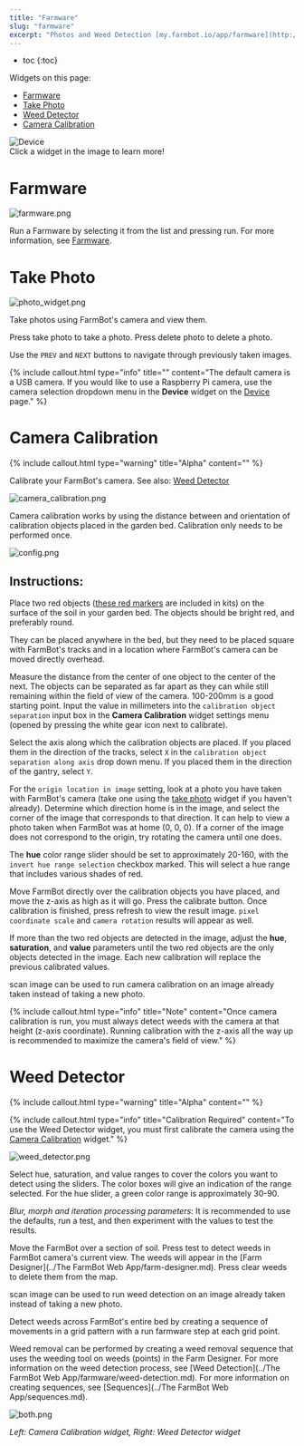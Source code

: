 ```yaml
---
title: "Farmware"
slug: "farmware"
excerpt: "Photos and Weed Detection [my.farmbot.io/app/farmware](http://my.farmbot.io/app/farmware)"
---
```


* toc
{:toc}

Widgets on this page:
 * [Farmware](#section-farmware)
 * [Take Photo](#section-take-photo)
 * [Weed Detector](#section-weed-detector)
 * [Camera Calibration](#section-camera-calibration)

<div class="nav-image">
  <img class="nav-image" src="farmware.png" alt="Device" />
  <a href="https://software.farmbot.io/docs/farmware#section-farmware" style="top: 5.01%; left: 59.11%; width: 39.85%; height: 11.27%;"></a>
  <a href="https://software.farmbot.io/docs/farmware#section-take-photo" style="top: 5.17%; left: 0.64%; width: 56.61%; height: 39.71%;"></a>
  <a href="https://software.farmbot.io/docs/farmware#section-weed-detector" style="top: 46.90%; left: 50.81%; width: 48.03%; height: 52.45%;"></a>
  <a href="https://software.farmbot.io/docs/farmware#section-camera-calibration" style="top: 47.00%; left: 0.70%; width: 48.32%; height: 52.29%;"></a>
</div>
<figcaption class="caption">Click a widget in the image to learn more!</figcaption>



<!--
farmware_page.png
photo_widget.png
-->



# Farmware



![farmware.png](farmware.png)

Run a Farmware by selecting it from the list and pressing <span class="fb-button fb-green">run</span>. For more information, see [Farmware](../Extras/farmware-dev.md).

# Take Photo



![photo_widget.png](photo_widget.png)

Take photos using FarmBot's camera and view them.

Press <span class="fb-button fb-gray">take photo</span> to take a photo.
Press <span class="fb-button fb-red">delete photo</span> to delete a photo.

Use the `PREV` and `NEXT` buttons to navigate through previously taken images.

{%
include callout.html
type="info"
title=""
content="The default camera is a USB camera. If you would like to use a Raspberry Pi camera, use the camera selection dropdown menu in the **Device** widget on the [Device](doc:device#section-device) page."
%}



# Camera Calibration



{%
include callout.html
type="warning"
title="Alpha"
content=""
%}

Calibrate your FarmBot's camera. See also: [Weed Detector](#section-weed-detector)

![camera_calibration.png](camera_calibration.png)

Camera calibration works by using the distance between and orientation of calibration objects placed in the garden bed. Calibration only needs to be performed once.

![config.png](config.png)

## Instructions:

Place two red objects ([these red markers](https://genesis.farmbot.io/docs/miscellaneous#section-red-markers) are included in kits) on the surface of the soil in your garden bed. The objects should be bright red, and preferably round.

They can be placed anywhere in the bed, but they need to be placed square with FarmBot's tracks and in a location where FarmBot's camera can be moved directly overhead.

Measure the distance from the center of one object to the center of the next. The objects can be separated as far apart as they can while still remaining within the field of view of the camera. 100-200mm is a good starting point. Input the value in millimeters into the `calibration object separation` input box in the **Camera Calibration** widget settings menu (opened by pressing the white gear icon next to <span class="fb-button fb-green">calibrate</span>).

Select the axis along which the calibration objects are placed. If you placed them in the direction of the tracks, select `X` in the `calibration object separation along axis` drop down menu. If you placed them in the direction of the gantry, select `Y`.

For the `origin location in image` setting, look at a photo you have taken with FarmBot's camera (take one using the [take photo](#section-take-photo) widget if you haven't already). Determine which direction home is in the image, and select the corner of the image that corresponds to that direction. It can help to view a photo taken when FarmBot was at home (0, 0, 0). If a corner of the image does not correspond to the origin, try rotating the camera until one does.

The **hue** color range slider should be set to approximately 20-160, with the `invert hue range selection` checkbox marked. This will select a hue range that includes various shades of red.

Move FarmBot directly over the calibration objects you have placed, and move the z-axis as high as it will go. Press the <span class="fb-button fb-green">calibrate</span> button. Once calibration is finished, press refresh to view the result image. `pixel coordinate scale` and `camera rotation` results will appear as well.

If more than the two red objects are detected in the image, adjust the **hue**, **saturation**, and **value** parameters until the two red objects are the only objects detected in the image. Each new calibration will replace the previous calibrated values.

<span class="fb-button fb-green">scan image</span> can be used to run camera calibration on an image already taken instead of taking a new photo.

{%
include callout.html
type="info"
title="Note"
content="Once camera calibration is run, you must always detect weeds with the camera at that height (z-axis coordinate). Running calibration with the z-axis all the way up is recommended to maximize the camera's field of view."
%}



# Weed Detector



{%
include callout.html
type="warning"
title="Alpha"
content=""
%}



{%
include callout.html
type="info"
title="Calibration Required"
content="To use the Weed Detector widget, you must first calibrate the camera using the [Camera Calibration](#section-camera-calibration) widget."
%}



![weed_detector.png](weed_detector.png)

Select hue, saturation, and value ranges to cover the colors you want to detect using the sliders. The color boxes will give an indication of the range selected. For the hue slider, a green color range is approximately 30-90.

*Blur, morph and iteration processing parameters*: It is recommended to use the defaults, run a test, and then experiment with the values to test the results.

Move the FarmBot over a section of soil. Press <span class="fb-button fb-yellow">test</span> to detect weeds in FarmBot camera's current view. The weeds will appear in the [Farm Designer](../The FarmBot Web App/farm-designer.md). Press <span class="fb-button fb-red">clear weeds</span> to delete them from the map.

<span class="fb-button fb-green">scan image</span> can be used to run weed detection on an image already taken instead of taking a new photo.

Detect weeds across FarmBot's entire bed by creating a sequence of movements in a grid pattern with a <span class="fb-step fb-take-photo">run farmware</span> step at each grid point.

Weed removal can be performed by creating a weed removal sequence that uses the weeding tool on weeds (points) in the Farm Designer. For more information on the weed detection process, see [Weed Detection](../The FarmBot Web App/farmware/weed-detection.md). For more information on creating sequences, see [Sequences](../The FarmBot Web App/sequences.md).

![both.png](both.png)

_Left: Camera Calibration widget, Right: Weed Detector widget_

